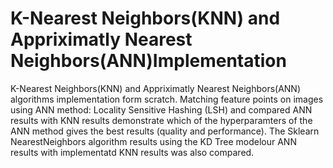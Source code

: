 # K-Nearest Neighbors(KNN) and Appriximatly Nearest Neighbors(ANN)Implementation
 K-Nearest Neighbors(KNN) and Appriximatly Nearest Neighbors(ANN) algorithms implementation form scratch. Matching feature points on images using ANN method: Locality Sensitive Hashing (LSH) and compared  ANN results with  KNN results demonstrate which of the hyperparamters of the ANN method gives the best results (quality and performance). The Sklearn NearestNeighbors algorithm results using the KD Tree modelour ANN results with implementatd KNN results was also compared.

